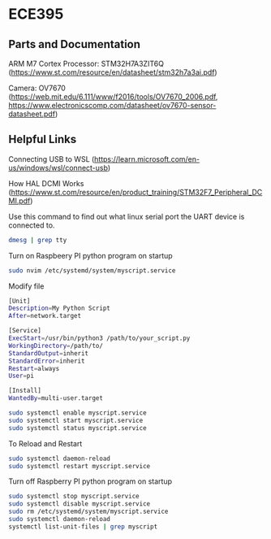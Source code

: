 # ECE395
## Parts and Documentation
ARM M7 Cortex Processor: STM32H7A3ZIT6Q (https://www.st.com/resource/en/datasheet/stm32h7a3ai.pdf)

Camera: OV7670 (https://web.mit.edu/6.111/www/f2016/tools/OV7670_2006.pdf, https://www.electronicscomp.com/datasheet/ov7670-sensor-datasheet.pdf)

## Helpful Links
Connecting USB to WSL (https://learn.microsoft.com/en-us/windows/wsl/connect-usb)

How HAL DCMI Works (https://www.st.com/resource/en/product_training/STM32F7_Peripheral_DCMI.pdf)

Use this command to find out what linux serial port the UART device is connected to.
```bash
dmesg | grep tty
```
Turn on Raspbeery PI python program on startup
```bash
sudo nvim /etc/systemd/system/myscript.service
```
Modify file
```bash
[Unit]
Description=My Python Script
After=network.target

[Service]
ExecStart=/usr/bin/python3 /path/to/your_script.py
WorkingDirectory=/path/to/
StandardOutput=inherit
StandardError=inherit
Restart=always
User=pi

[Install]
WantedBy=multi-user.target

```
```bash
sudo systemctl enable myscript.service
sudo systemctl start myscript.service
sudo systemctl status myscript.service
```

To Reload and Restart
```bash
sudo systemctl daemon-reload
sudo systemctl restart myscript.service
```

Turn off Raspberry PI python program on startup
```bash
sudo systemctl stop myscript.service
sudo systemctl disable myscript.service
sudo rm /etc/systemd/system/myscript.service
sudo systemctl daemon-reload
systemctl list-unit-files | grep myscript
```


